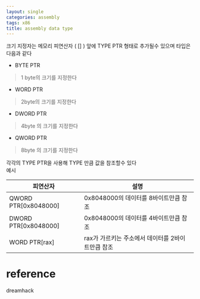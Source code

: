 ```yaml
---
layout: single
categories: assembly
tags: x86
title: assembly data type
---
```

크기 지정자는 메모리 피연산자 ( [] ) 앞에 TYPE PTR 형태로 추가될수 있으며  타입은 다음과 같다
- BYTE PTR
> 1 byte의 크기를 지정한다
- WORD PTR 
> 2byte의 크기를 지정한다
- DWORD PTR 
> 4byte 의 크기를 지정한다
- QWORD PTR
> 8byte 의 크기를 지정한다


각각의 TYPE PTR을 사용해 TYPE 만큼 값을 참조할수 있다  
예시    

|피연산자|설명|
|-|-|
|QWORD PTR[0x8048000]|0x8048000의 데이터를 8바이트만큼 참조|
|DWORD PTR[0x8048000]|0x8048000의 데이터를 4바이트만큼 참조|
|WORD PTR[rax]|rax가 가르키는 주소에서 데이터를 2바이트만큼 참조|



# reference 
dreamhack
